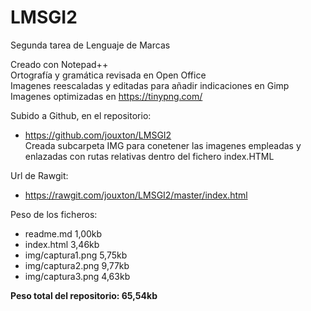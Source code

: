 # LMSGI2
Segunda tarea de Lenguaje de Marcas  
  
Creado con Notepad++  
Ortografía y gramática revisada en Open Office  
Imagenes reescaladas y editadas para añadir indicaciones en Gimp  
Imagenes optimizadas en <https://tinypng.com/>  
  
Subido a Github, en el repositorio:  
* <https://github.com/jouxton/LMSGI2>  
Creada subcarpeta IMG para conetener las imagenes empleadas y enlazadas con rutas relativas dentro del fichero index.HTML  
  
Url de Rawgit:  
* <https://rawgit.com/jouxton/LMSGI2/master/index.html>  
  
Peso de los ficheros:  
  
* readme.md         1,00kb  
* index.html        3,46kb  
* img/captura1.png  5,75kb  
* img/captura2.png  9,77kb  
* img/captura3.png  4,63kb  
  
**Peso total del repositorio: 65,54kb**
